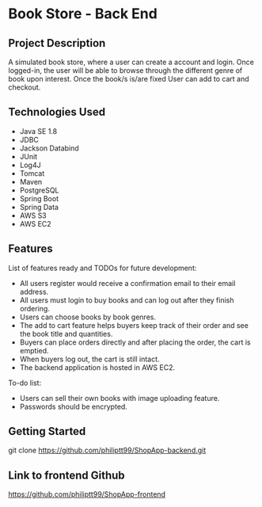 
# Book Store - Back End

## Project Description
A simulated book store, where a user can create a account and login. Once logged-in, the user will be able to browse through the different genre of book upon interest. Once the book/s is/are fixed User can add to cart and checkout.

## Technologies Used

* Java SE 1.8
* JDBC
* Jackson Databind
* JUnit
* Log4J
* Tomcat
* Maven
* PostgreSQL
* Spring Boot
* Spring Data 
* AWS S3
* AWS EC2

## Features

List of features ready and TODOs for future development:

* All users register would receive a confirmation email to their email address.
* All users must login to buy books and can log out after they finish ordering.
* Users can choose books by book genres. 
* The add to cart feature helps buyers keep track of their order and see the book title and quantities. 
* Buyers can place orders directly and after placing the order, the cart is emptied.
* When buyers log out, the cart is still intact. 
* The backend application is hosted in AWS EC2.


To-do list:
* Users can sell their own books with image uploading feature.
* Passwords should be encrypted.

## Getting Started
   
git clone https://github.com/philiptt99/ShopApp-backend.git

## Link to frontend Github

https://github.com/philiptt99/ShopApp-frontend




